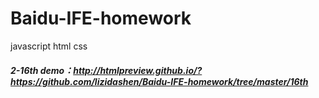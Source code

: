 # Baidu-IFE-homework
javascript  html  css


##### 2-16th demo：http://htmlpreview.github.io/?https://github.com/lizidashen/Baidu-IFE-homework/tree/master/16th

